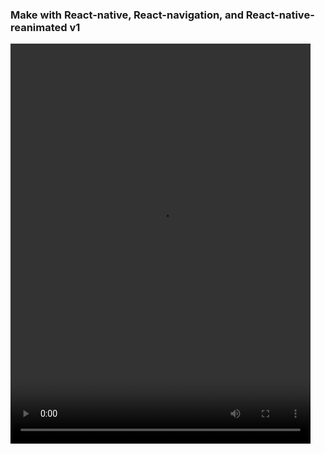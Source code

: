 ### Make with React-native, React-navigation, and React-native-reanimated v1


<video width="480" height="640" controls autoplay>
  <source src="video.mp4" type="video/mp4">
Your browser does not support the video tag.
</video>